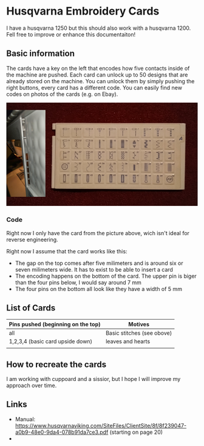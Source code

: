# Husqvarna Embroidery Cards
I have a husqvarna 1250 but this should also work with a husqvarna 1200. Fell free to improve or enhance this documentaiton!

## Basic information
The cards have a key on the left that encodes how five contacts inside of the machine are pushed. Each card can unlock up to 50 designs that are already stored on the machine. You can unlock them by simply pushing the right buttons, every card has a different code. You can easily find new codes on photos of the cards (e.g. on Ebay).

![](card-example.png)

### Code
Right now I only have the card from the picture above, wich isn't ideal for reverse engineering. 

Right now I assume that the card works like this:
* The gap on the top comes after five milimeters and is around six or seven milimeters wide. It has to exist to be able to insert a card
* The encoding happens on the bottom of the card. The upper pin is biger than the four pins below, I would say around 7 mm
* The four pins on the bottom all look like they have a width of 5 mm

## List of Cards

Pins pushed (beginning on the top) |  Motives | 
|---|---|
|  all | Basic stitches (see obove)  |
| 1,2,3,4 (basic card upside down)  |  leaves and hearts |
|   |   | 


## How to recreate the cards
I am working with cuppoard and a sissior, but I hope I will improve my approach over time.


## Links
* Manual: https://www.husqvarnaviking.com/SiteFiles/ClientSite/8f/8f239047-a0b9-48e0-9da4-078b91da7ce3.pdf (starting on page 20)
* 

